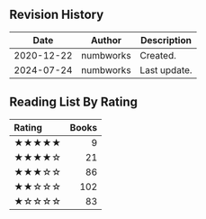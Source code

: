 ## Revision History

|Date|Author|Description|
|---|---|---|
|2020-12-22|numbworks|Created.|
|2024-07-24|numbworks|Last update.|

## Reading List By Rating

| Rating   |   Books |
|:---------|--------:|
| ★★★★★    |       9 |
| ★★★★☆    |      21 |
| ★★★☆☆    |      86 |
| ★★☆☆☆    |     102 |
| ★☆☆☆☆    |      83 |
